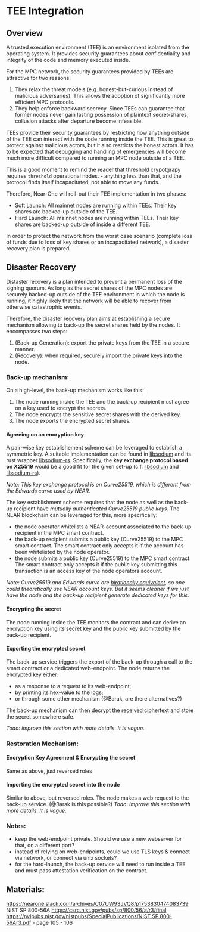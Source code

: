 # TEE Integration

## Overview
A trusted execution environment (TEE) is an environment isolated from the operating system. It provides security guarantees about confidentiality and integrity of the code and memory executed inside.

For the MPC network, the security guarantees provided by TEEs are attractive for two reasons:
1. They relax the threat models (e.g. honest-but-curious instead of malicious adversaries). This allows the adoption of significantly more efficient MPC protocols.
2. They help enforce backward secrecy. Since TEEs can guarantee that former nodes never gain lasting possession of plaintext secret-shares, collusion attacks after departure become infeasible.

TEEs provide their security guarantees by restricting how anything outside of the TEE can interact with the code running inside the TEE. This is great to protect against malicious actors, but it also restricts the honest actors. It has to be expected that debugging and handling of emergencies will become much more difficult compared to running an MPC node outside of a TEE.

This is a good moment to remind the reader that threshold crypotgrapy requires `threshold` operational nodes. - anything less than that, and the protocol finds itself incapacitated, not able to move any funds.

Therefore, Near-One will roll-out their TEE implementation in two phases:
- Soft Launch: All mainnet nodes are running within TEEs. Their key shares are backed-up outside of the TEE.
- Hard Launch: All mainnet nodes are running within TEEs. Their key shares are backed-up outside of inside a different TEE.

In order to protect the network from the worst case scenario (complete loss of funds due to loss of key shares or an incapacitated network), a disaster recovery plan is prepared.


## Disaster Recovery
Distaster recovery is a plan intended to prevent a permanent loss of the signing quorum.
As long as the secret shares of the MPC nodes are securely backed-up outside of the TEE environment in which the node is running, it highly likely that the network will be able to recover from otherwise catastrophic events.

Therefore, the disaster recovery plan aims at establishing a secure mechanism allowing to back-up the secret shares held by the nodes. It encompasses two steps:
1. (Back-up Generation): export the private keys from the TEE in a secure manner.
2. (Recovery): when required, securely import the private keys into the node.

### Back-up mechanism:
On a high-level, the back-up mechanism works like this:

1. The node running inside the TEE and the back-up recipient must agree on a key used to encrypt the secrets.
2. The node encrypts the sensitive secret shares with the derived key.
3. The node exports the encrypted secret shares.

#### Agreeing on an encryption key
A pair-wise key establishement scheme can be leveraged to establish a symmetric key. A suitable implementation can be found in [libsodium](https://doc.libsodium.org/) and its rust wrapper [libsodium-rs](https://docs.rs/crate/libsodium-rs/latest). Specifically, the **key exchange protocol based on X25519** would be a good fit for the given set-up (c.f. [libsodium](https://doc.libsodium.org/key_exchange) and [libsodium-rs](https://docs.rs/libsodium-rs/latest/libsodium_rs/crypto_kx/index.html)).

_Note: This key exchange protocol is on Curve25519, which is different from the Edwards curve used by NEAR._

The key establishment scheme requires that the node as well as the back-up recipient have *mutually authenticated Curve25519 public keys*. The NEAR blockchain can be leveraged for this, more specifically:
- the node operator whitelists a NEAR-account associated to the back-up recipient in the MPC smart contract.
- the back-up recipient submits a public key (Curve25519) to the MPC smart contract. The smart contract only accepts it if the account has been whitelisted by the node operator.
- the node submits a public key (Curve25519) to the MPC smart contract. The smart contract only accepts it if the public key submitting this transaction is an access key of the node operators account.

_Note: Curve25519 and Edwards curve are [birationally equivalent](https://crypto.stackexchange.com/questions/43013/what-does-birational-equivalence-mean-in-a-cryptographic-context), so one could theoretically use NEAR account keys. But it seems cleaner if we just have the node and the back-up recipient generate dedicated keys for this._

#### Encrypting the secret
The node running inside the TEE monitors the contract and can derive an encryption key using its secret key and the public key submitted by the back-up recipient.

#### Exporting the encrypted secret
The back-up service triggers the export of the back-up through a call to the smart contract or a dedicated web-endpoint.
The node returns the encrypted key either:
- as a response to a request to its web-endpoint;
- by printing its hex-value to the logs;
- or through some other mechanism (@Barak, are there alternatives?)

The back-up mechanism can then decrypt the received ciphertext and store the secret somewhere safe.

_Todo: improve this section with more details. It is vague._

### Restoration Mechanism:
#### Encryption Key Agreement & Encrypting the secret 
Same as above, just reversed roles

#### Importing the encrypted secret into the node
Similar to above, but reversed roles. The node makes a web request to the back-up service. (@Barak is this possible?)
_Todo: improve this section with more details. It is vague._


### Notes:
- keep the web-endpoint private. Should we use a new webserver for that, on a different port?
- instead of relying on web-endpoints, could we use TLS keys & connect via network, or connect via unix sockets?
- for the hard-launch, the back-up service will need to run inside a TEE and must pass attestation verification on the contract.


## Materials:
https://nearone.slack.com/archives/C07UW93JVQ8/p1753830474083739
NIST SP 800-56A https://csrc.nist.gov/pubs/sp/800/56/a/r3/final
https://nvlpubs.nist.gov/nistpubs/SpecialPublications/NIST.SP.800-56Ar3.pdf - page 105 - 106

